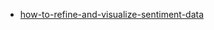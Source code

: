 - [how-to-refine-and-visualize-sentiment-data](http://hortonworks.com/hadoop-tutorial/how-to-refine-and-visualize-sentiment-data/)
